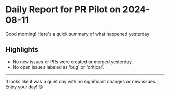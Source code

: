 # Daily Report for PR Pilot on 2024-08-11

Good morning! Here's a quick summary of what happened yesterday:

## Highlights
- No new issues or PRs were created or merged yesterday.
- No open issues labeled as 'bug' or 'critical'.

---

It looks like it was a quiet day with no significant changes or new issues. Enjoy your day! 😊